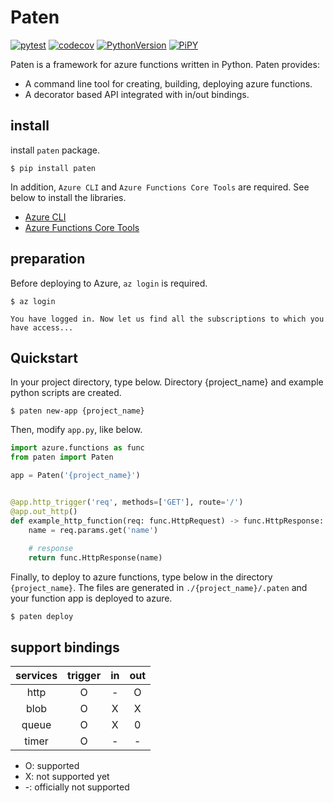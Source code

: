 # Paten

[![pytest](https://github.com/gsy0911/paten/workflows/pytest/badge.svg)](https://github.com/gsy0911/paten/actions?query=workflow%3Apytest)
[![codecov](https://codecov.io/gh/gsy0911/paten/branch/master/graph/badge.svg)](https://codecov.io/gh/gsy0911/paten)
[![PythonVersion](https://img.shields.io/badge/python-3.7|3.8-blue.svg)](https://www.python.org/downloads/release/python-377/)
[![PiPY](https://img.shields.io/badge/pypi-0.1.1-blue.svg)](https://pypi.org/project/paten/)


Paten is a framework for azure functions written in Python. Paten provides:

* A command line tool for creating, building, deploying azure functions.
* A decorator based API integrated with in/out bindings.

## install

install `paten` package.

```shell script
$ pip install paten
```

In addition, `Azure CLI` and `Azure Functions Core Tools` are required. 
See below to install the libraries.

* [Azure CLI](https://docs.microsoft.com/ja-jp/cli/azure/install-azure-cli?view=azure-cli-latest)
* [Azure Functions Core Tools](https://docs.microsoft.com/ja-jp/azure/azure-functions/functions-run-local?tabs=macos%2Cpython%2Cbash)

## preparation

Before deploying to Azure, `az login` is required.

```shell script
$ az login

You have logged in. Now let us find all the subscriptions to which you have access...
```

## Quickstart

In your project directory, type below.
Directory {project_name} and example python scripts are created.

```shell script
$ paten new-app {project_name}
```

Then, modify `app.py`, like below.

```python
import azure.functions as func
from paten import Paten

app = Paten('{project_name}')


@app.http_trigger('req', methods=['GET'], route='/')
@app.out_http()
def example_http_function(req: func.HttpRequest) -> func.HttpResponse:
    name = req.params.get('name')
    
    # response
    return func.HttpResponse(name)

```

Finally, to deploy to azure functions, type below in the directory `{project_name}`.
The files are generated in `./{project_name}/.paten` and your function app is deployed to azure.

```shell script
$ paten deploy
```

## support bindings

| services | trigger | in | out | 
|:--:|:--:|:--:|:--:|
| http | O | - | O |
| blob | O | X | X |
| queue | O | X | 0 |
| timer | O | - | - |
 
* O: supported
* X: not supported yet
* -: officially not supported